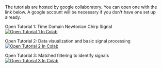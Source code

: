 The tutorials are hosted by google collaboratory. 
You can open one with the link below.
A google account will be necessary if you don't have one set up already.

Open Tutorial 1: Time Domain Newtonian Chirp Signal
[![Open Tutorial 1 In Colab](https://colab.research.google.com/assets/colab-badge.svg)](https://colab.research.google.com/https://github.com/Sudhagar7/GW_tutorials/blob/master/Tutorial_1.ipynb)

Open Tutorial 2: Data visualization and basic signal processing
[![Open Tutorial 2 In Colab](https://colab.research.google.com/assets/colab-badge.svg)](https://colab.research.google.com/)

Open Tutorial 3: Matched filtering to identify signals
[![Open Tutorial 3 In Colab](https://colab.research.google.com/assets/colab-badge.svg)](https://colab.research.google.com/https://github.com/Sudhagar7/GW_tutorials/blob/master/Tutorial_3.ipynb)




